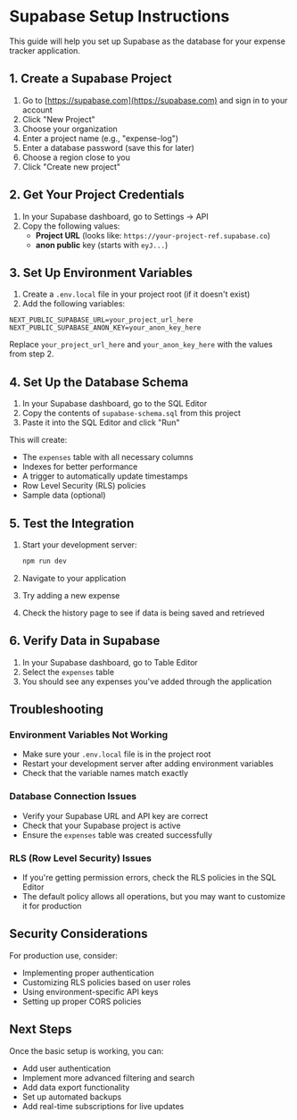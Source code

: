 # Supabase Setup Instructions

This guide will help you set up Supabase as the database for your expense tracker application.

## 1. Create a Supabase Project

1. Go to [https://supabase.com](https://supabase.com) and sign in to your account
2. Click "New Project"
3. Choose your organization
4. Enter a project name (e.g., "expense-log")
5. Enter a database password (save this for later)
6. Choose a region close to you
7. Click "Create new project"

## 2. Get Your Project Credentials

1. In your Supabase dashboard, go to Settings → API
2. Copy the following values:
   - **Project URL** (looks like: `https://your-project-ref.supabase.co`)
   - **anon public** key (starts with `eyJ...`)

## 3. Set Up Environment Variables

1. Create a `.env.local` file in your project root (if it doesn't exist)
2. Add the following variables:

```env
NEXT_PUBLIC_SUPABASE_URL=your_project_url_here
NEXT_PUBLIC_SUPABASE_ANON_KEY=your_anon_key_here
```

Replace `your_project_url_here` and `your_anon_key_here` with the values from step 2.

## 4. Set Up the Database Schema

1. In your Supabase dashboard, go to the SQL Editor
2. Copy the contents of `supabase-schema.sql` from this project
3. Paste it into the SQL Editor and click "Run"

This will create:
- The `expenses` table with all necessary columns
- Indexes for better performance
- A trigger to automatically update timestamps
- Row Level Security (RLS) policies
- Sample data (optional)

## 5. Test the Integration

1. Start your development server:
   ```bash
   npm run dev
   ```

2. Navigate to your application
3. Try adding a new expense
4. Check the history page to see if data is being saved and retrieved

## 6. Verify Data in Supabase

1. In your Supabase dashboard, go to Table Editor
2. Select the `expenses` table
3. You should see any expenses you've added through the application

## Troubleshooting

### Environment Variables Not Working
- Make sure your `.env.local` file is in the project root
- Restart your development server after adding environment variables
- Check that the variable names match exactly

### Database Connection Issues
- Verify your Supabase URL and API key are correct
- Check that your Supabase project is active
- Ensure the `expenses` table was created successfully

### RLS (Row Level Security) Issues
- If you're getting permission errors, check the RLS policies in the SQL Editor
- The default policy allows all operations, but you may want to customize it for production

## Security Considerations

For production use, consider:
- Implementing proper authentication
- Customizing RLS policies based on user roles
- Using environment-specific API keys
- Setting up proper CORS policies

## Next Steps

Once the basic setup is working, you can:
- Add user authentication
- Implement more advanced filtering and search
- Add data export functionality
- Set up automated backups
- Add real-time subscriptions for live updates 